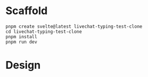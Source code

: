 
# Scaffold
```
pnpm create svelte@latest livechat-typing-test-clone
cd livechat-typing-test-clone
pnpm install
pnpm run dev
```

# Design
